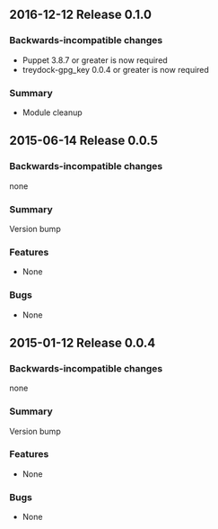 ## 2016-12-12 Release 0.1.0

### Backwards-incompatible changes

- Puppet 3.8.7 or greater is now required
- treydock-gpg_key 0.0.4 or greater is now required

### Summary

- Module cleanup

## 2015-06-14 Release 0.0.5

### Backwards-incompatible changes

none

### Summary

Version bump

### Features

- None

### Bugs

- None

## 2015-01-12 Release 0.0.4

### Backwards-incompatible changes

none

### Summary

Version bump

### Features

- None

### Bugs

- None
